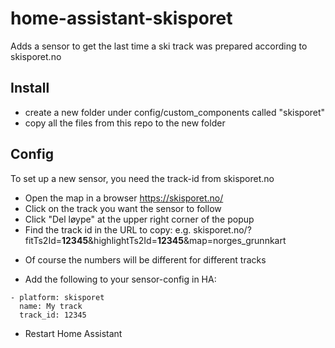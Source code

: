 # home-assistant-skisporet

Adds a sensor to get the last time a ski track was prepared according to skisporet.no

## Install
* create a new folder under config/custom_components called "skisporet"
* copy all the files from this repo to the new folder

## Config
To set up a new sensor, you need the track-id from skisporet.no
* Open the map in a browser https://skisporet.no/
* Click on the track you want the sensor to follow
* Click "Del løype" at the upper right corner of the popup
* Find the track id in the URL to copy: e.g. skisporet.no/?fitTs2Id=**12345**&highlightTs2Id=**12345**&map=norges_grunnkart
- Of course the numbers will be different for different tracks

* Add the following to your sensor-config in HA:

```
- platform: skisporet
  name: My track
  track_id: 12345
```

* Restart Home Assistant


